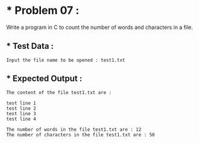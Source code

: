 # * Problem 07 :

Write a program in C to count the number of words and characters in a file.

## * Test Data :

    Input the file name to be opened : test1.txt

## * Expected Output :

    The content of the file test1.txt are :
    
    test line 1
    test line 2
    test line 3
    test line 4

    The number of words in the file test1.txt are : 12
    The number of characters in the file test1.txt are : 50